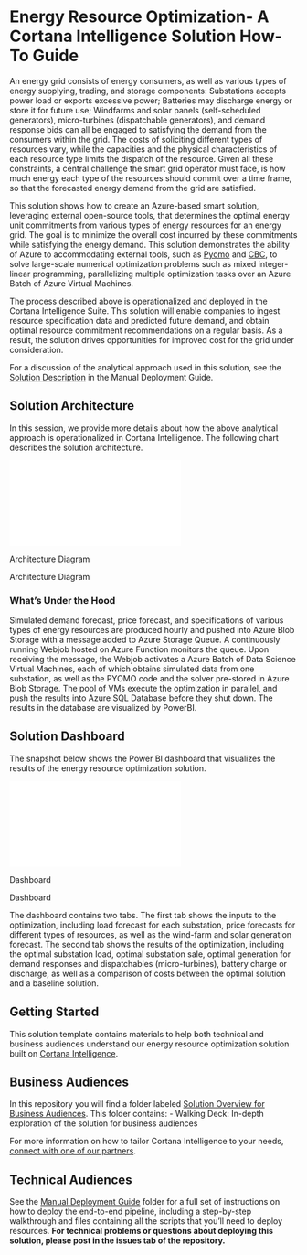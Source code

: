 Energy Resource Optimization- A Cortana Intelligence Solution How-To Guide
==========================================================================

An energy grid consists of energy consumers, as well as various types of energy
supplying, trading, and storage components: Substations accepts power load or
exports excessive power; Batteries may discharge energy or store it for future
use; Windfarms and solar panels (self-scheduled generators), micro-turbines
(dispatchable generators), and demand response bids can all be engaged to
satisfying the demand from the consumers within the grid. The costs of
soliciting different types of resources vary, while the capacities and the
physical characteristics of each resource type limits the dispatch of the
resource. Given all these constraints, a central challenge the smart grid
operator must face, is how much energy each type of the resources should commit
over a time frame, so that the forecasted energy demand from the grid are
satisfied.

This solution shows how to create an Azure-based smart solution, leveraging
external open-source tools, that determines the optimal energy unit commitments
from various types of energy resources for an energy grid. The goal is to
minimize the overall cost incurred by these commitments while satisfying the
energy demand. This solution demonstrates the ability of Azure to accommodating
external tools, such as [Pyomo](http://www.pyomo.org/) and
[CBC](https://projects.coin-or.org/Cbc), to solve large-scale numerical
optimization problems such as mixed integer-linear programming, parallelizing
multiple optimization tasks over an Azure Batch of Azure Virtual Machines.

The process described above is operationalized and deployed in the Cortana
Intelligence Suite. This solution will enable companies to ingest resource
specification data and predicted future demand, and obtain optimal resource
commitment recommendations on a regular basis. As a result, the solution drives
opportunities for improved cost for the grid under consideration.

For a discussion of the analytical approach used in this solution, see the
[Solution
Description](https://github.com/Azure/cortana-intelligence-price-optimization/blob/master/Manual%20Deployment%20Guide/Solution%20Description.md)
in the Manual Deployment Guide.

Solution Architecture
---------------------

In this session, we provide more details about how the above analytical approach
is operationalized in Cortana Intelligence. The following chart describes the
solution architecture.

![Architecture Diagram](media/970e8fbaf0bd60afc9a65338b8cc20cd.shtml)

Architecture Diagram

Architecture Diagram

### What’s Under the Hood

Simulated demand forecast, price forecast, and specifications of various types
of energy resources are produced hourly and pushed into Azure Blob Storage with
a message added to Azure Storage Queue. A continuously running Webjob hosted on
Azure Function monitors the queue. Upon receiving the message, the Webjob
activates a Azure Batch of Data Science Virtual Machines, each of which obtains
simulated data from one substation, as well as the PYOMO code and the solver
pre-stored in Azure Blob Storage. The pool of VMs execute the optimization in
parallel, and push the results into Azure SQL Database before they shut down.
The results in the database are visualized by PowerBI.

Solution Dashboard
------------------

The snapshot below shows the Power BI dashboard that visualizes the results of
the energy resource optimization solution.

![Dashboard](media/39ecdcf9b2e18f48111182bd4298498d.shtml)

Dashboard

Dashboard

The dashboard contains two tabs. The first tab shows the inputs to the
optimization, including load forecast for each substation, price forecasts for
different types of resources, as well as the wind-farm and solar generation
forecast. The second tab shows the results of the optimization, including the
optimal substation load, optimal substation sale, optimal generation for demand
responses and dispatchables (micro-turbines), battery charge or discharge, as
well as a comparison of costs between the optimal solution and a baseline
solution.

Getting Started
---------------

This solution template contains materials to help both technical and business
audiences understand our energy resource optimization solution built on [Cortana
Intelligence](https://www.microsoft.com/en-us/server-cloud/cortana-intelligence-suite/Overview.aspx).

Business Audiences
------------------

In this repository you will find a folder labeled [Solution Overview for
Business
Audiences](https://github.com/Azure/cortana-intelligence-price-optimization/tree/master/Solution%20Overview%20for%20Business%20Audiences).
This folder contains: - Walking Deck: In-depth exploration of the solution for
business audiences

For more information on how to tailor Cortana Intelligence to your needs,
[connect with one of our partners](http://aka.ms/CISFindPartner).

Technical Audiences
-------------------

See the [Manual Deployment
Guide](https://github.com/Azure/cortana-intelligence-price-optimization/blob/master/Manual%20Deployment%20Guide)
folder for a full set of instructions on how to deploy the end-to-end pipeline,
including a step-by-step walkthrough and files containing all the scripts that
you’ll need to deploy resources. **For technical problems or questions about
deploying this solution, please post in the issues tab of the repository.**
